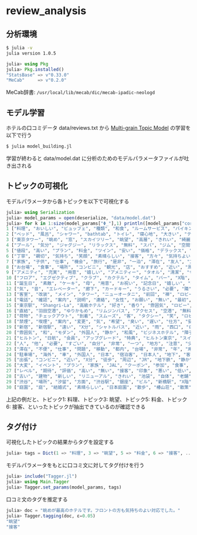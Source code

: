 # review_analysis
## 分析環境
```sh
$ julia -v
julia version 1.0.5
```

```julia
julia> using Pkg
julia> Pkg.installed()
"StatsBase" => v"0.33.0"
"MeCab"     => v"0.2.0"
```

MeCab辞書: `/usr/local/lib/mecab/dic/mecab-ipadic-neologd`

## モデル学習
ホテルの口コミデータ data/reviews.txt から [Multi-grain Topic Model](https://www.researchgate.net/publication/1906122_Modeling_Online_Reviews_with_Multi-grain_Topic_Models) の学習を以下で行う
```sh
$ julia model_building.jl
```
学習が終わると data/model.dat に分析のためのモデルパラメータファイルが吐き出される

## トピックの可視化

モデルパラメータから各トピックを以下で可視化する

```julia
julia> using Serialization
julia> model_params = open(deserialize, "data/model.dat")
julia> for k in 1:size(model_params["Φ_"],1) println([model_params["corpus"][w] for w in sortperm(model_params["Φ_"][k, :], rev=true)[1:10]]) end
1 ["料理", "おいしい", "ビュッフェ", "種類", "和食", "ルームサービス", "バイキング", "味", "メニュー", "夕食"]
2 ["ベッド", "風呂", "シャワー", "bathtab", "トイレ", "寝心地", "大きい", "テレビ", "ベット", "狭い"]
3 ["東京タワー", "眺め", "窓", "スカイツリー", "眺望", "高層", "きれい", "綺麗", "目", "海"]
4 ["プール", "気分", "ジャグジー", "リラックス", "無料", "スパ", "ジム", "空間", "SPA!", "贅沢"]
5 ["値段", "高い", "プラン", "料金", "ツイン", "安い", "価格", "デラックス", "得", "X円"]
6 ["丁寧", "親切", "気持ち", "笑顔", "素晴らしい", "接客", "方々", "気持ちよい", "大変", "印象"]
7 ["家族", "子供", "仕事", "機会", "旅行", "是非", "一泊", "滞在", "友人", "二人"]
8 ["お台場", "食事", "場所", "コンビニ", "観光", "店", "おすすめ", "近い", "周辺", "お勧め"]
9 ["アメニティ", "充実", "用意", "嬉しい", "アメニティー", "タオル", "清潔", "セット", "シャンプー", "設備"]
10 ["フロア", "エグゼクティブ", "クラブ", "カクテル", "タイム", "バー", "X階", "コーヒー", "席", "飲み物"]
11 ["誕生日", "素敵", "ケーキ", "母", "用意", "お祝い", "記念日", "嬉しい", "写真", "プレゼント"]
12 ["気", "音", "エレベーター", "廊下", "カードキー", "うるさい", "必要", "隣", "階", "清掃"]
13 ["客室", "改装", "メイン", "タワー", "ニューオータニ", "前回", "禅", "ロビー", "ポイント", "ネット"]
14 ["電話", "確認", "案内", "説明", "連絡", "女性", "お願い", "無い", "最初", "男性"]
15 ["東京駅", "Shangri-La", "高級ホテル", "好き", "香り", "雰囲気", "ロビー", "エントランス", "内装", "入口"]
16 ["直結", "羽田空港", "ゆりかもめ", "リムジンバス", "アクセス", "空港", "無料", "羽田", "お台場", "交通"]
17 ["荷物", "チェックアウト", "到着", "スムーズ", "客", "タクシー", "笑", "ロビー", "団体", "列"]
18 ["禁煙", "喫煙", "案内", "変更", "気", "希望", "臭い", "遅い", "仕方", "安心"]
19 ["新宿", "新宿駅", "遠い", "X分", "シャトルバス", "近い", "雨", "西口", "ロビー", "徒歩"]
20 ["雰囲気", "和", "モダン", "外国人", "静か", "和風", "ビジネスホテル", "障子", "インテリア", "外国"]
21 ["ヒルトン", "日航", "会員", "アップグレード", "特典", "ヒルトン東京", "スイート", "メンバー", "エグゼクティブ", "時代"]
22 ["人", "他", "必要", "すごい", "自分", "非常", "一つ", "地方", "注意", "少ない"]
23 ["滞在", "不便", "仕事", "問題", "移動", "都内", "台場", "非常", "年", "用事"]
24 ["駐車場", "海外", "車", "外国人", "日本", "宿泊客", "日本人", "地下", "客", "駐車"]
25 ["出張", "コンビニ", "近い", "X分", "徒歩", "周辺", "JR", "地下鉄", "静か", "飲食店"]
26 ["大変", "イベント", "プラン", "家族", "JAL", "クーポン", "参加", "食事", "お正月", "心配"]
27 ["レベル", "期待", "評価", "高い", "無い", "接客", "印象", "悪い", "低い", "ハード"]
28 ["古い", "建物", "新しい", "リニューアル", "きれい", "池袋", "自体", "老舗", "設備", "清潔"]
29 ["渋谷", "場所", "汐留", "方面", "渋谷駅", "銀座", "ビル", "新橋駅", "X階", "近い"]
30 ["庭園", "庭", "結婚式", "素晴らしい", "日本庭園", "散歩", "椿山荘", "散策", "友人", "都内"]
```

上記の例だと、トピック1: 料理、トピック3: 眺望、トピック5: 料金、トピック6: 接客、といったトピックが抽出できているのが確認できる

## タグ付け

可視化したトピックの結果からタグを設定する
```julia
julia> tags = Dict(1 => "料理", 3 => "眺望", 5 => "料金", 6 => "接客", ...)
```

モデルパラメータをもとに口コミ文に対してタグ付けを行う
```julia
julia> include("Tagger.jl")
julia> using Main.Tagger
julia> Tagger.set_params(model_params, tags)
```

口コミ文のタグを推定する
```julia
julia> doc = "眺めが最高のホテルです。フロントの方も気持ちのよい対応でした。"
julia> Tagger.tagging(doc, ɛ=0.05)
"眺望"
"接客"
```
